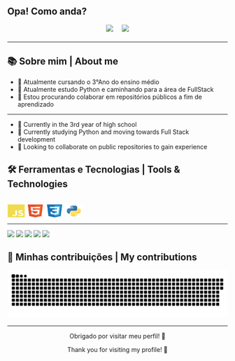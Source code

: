 ## Opa! Como anda?
<div style="display: flex; justify-content: center; gap: 20px; margin-bottom: 20px; align-items: flex-start;">
  <a href="https://github.com/Rhnpl/github-readme-stats" target="_blank">
    <img style="max-height: 180px;" src="https://github-readme-stats.vercel.app/api?username=Rhnpl&card_width=300" />
  </a>
  <a href="https://github.com/anuraghazra/convoychat" target="_blank">
    <img style="max-height: 180px;" src="https://github-readme-stats.vercel.app/api/top-langs?username=Rhnpl&langs_count=8&card_width=300" />
  </a>
</div>

---
## 📚 Sobre mim | About me

- 🔭 Atualmente cursando o 3°Ano do ensino médio
- 🌱 Atualmente estudo Python e caminhando para a área de FullStack
- 👯 Estou procurando colaborar em repositórios públicos a fim de aprendizado
___
- 🔭 Currently in the 3rd year of high school  
- 🌱 Currently studying Python and moving towards Full Stack development  
- 👯 Looking to collaborate on public repositories to gain experience
  

## 🛠 Ferramentas e Tecnologias | Tools & Technologies
<div style="display: inline_block"><br>
  <img align="center" alt="Rafa-Js" height="30" width="40" src="https://raw.githubusercontent.com/devicons/devicon/master/icons/javascript/javascript-plain.svg">
  <img align="center" alt="Rafa-HTML" height="30" width="40" src="https://raw.githubusercontent.com/devicons/devicon/master/icons/html5/html5-original.svg">
  <img align="center" alt="Rafa-CSS" height="30" width="40" src="https://raw.githubusercontent.com/devicons/devicon/master/icons/css3/css3-original.svg">
  <img align="center" alt="Rafa-Python" height="30" width="40" src="https://raw.githubusercontent.com/devicons/devicon/master/icons/python/python-original.svg">
</div>

---

<div> 
  <a href="https://www.youtube.com/@Tomoe-San-RH" target="_blank"><img src="https://img.shields.io/badge/YouTube-FF0000?style=for-the-badge&logo=youtube&logoColor=white" target="_blank"></a>
  <a href="https://instagram.com/tomoesanrh" target="_blank"><img src="https://img.shields.io/badge/-Instagram-%23E4405F?style=for-the-badge&logo=instagram&logoColor=white" target="_blank"></a>
 <a href="https://discord.gg/wagxzStdcR" target="_blank"><img src="https://img.shields.io/badge/Discord-7289DA?style=for-the-badge&logo=discord&logoColor=white" target="_blank"></a> 
  <a href = "mailto:contatorafaballerini@gmail.com"><img src="https://img.shields.io/badge/-Gmail-%23333?style=for-the-badge&logo=gmail&logoColor=white" target="_blank"></a>
  <a href="https://www.linkedin.com/in/rafaella-ballerini-45875016a" target="_blank"><img src="https://img.shields.io/badge/-LinkedIn-%230077B5?style=for-the-badge&logo=linkedin&logoColor=white" target="_blank"></a> 
  
</div>

## 🐍 Minhas contribuições | My contributions

![snake gif](https://github.com/Rhnpl/Rhnpl/blob/output/github-contribution-grid-snake.svg)

---

<p align="center">Obrigado por visitar meu perfil! 🚀</p>
<p align="center">Thank you for visiting my profile! 🚀</p>
